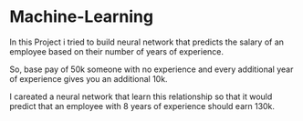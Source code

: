 # Machine-Learning

In this Project i tried to build neural network that predicts the salary of an employee based on their number of years of experience.

So, base pay of 50k someone with no experience and every additional year of experience gives you an additional 10k.

I careated a neural network that learn this relationship so that it would predict that an employee with 8 years of experience should earn 130k.
